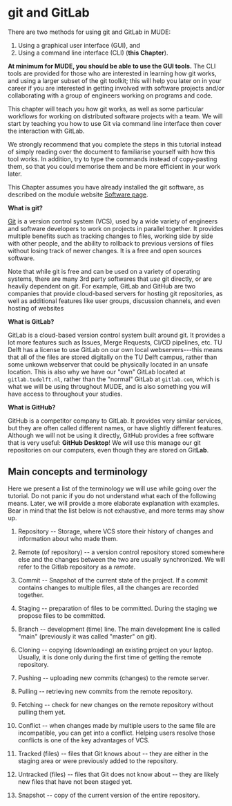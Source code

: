 # git and GitLab

There are two methods for using git and GitLab in MUDE:
1. Using a graphical user interface (GUI), and
2. Using a command line interface (CLI) (**this Chapter**).

**At minimum for MUDE, you should be able to use the GUI tools.** The CLI tools are provided for those who are interested in learning how git works, and using a larger subset of the git toolkit; this will help you later on in your career if you are interested in getting involved with software projects and/or collaborating with a group of engineers working on programs and code.

This chapter will teach you how git works, as well as some particular workflows for working on distributed software projects with a team. We will start by teaching you how to use Git via command line interface then cover the interaction with GitLab.

We strongly recommend that you complete the steps in this tutorial instead of simply reading over the document to familiarise yourself with how this tool works. In addition, try to type the commands instead of copy-pasting them, so that you could memorise them and be more efficient in your work later.

This Chapter assumes you have already installed the git software, as described on the module website [Software page](https://mude.citg.tudelft.nl/software/git/).

**What is git?**

[Git](https://git-scm.com/) is a version control system (VCS), used by a wide variety of engineers and software developers to work on projects in parallel together. It provides multiple benefits such as tracking changes to files, working side by side with other people, and the ability to rollback to previous versions of files without losing track of newer changes. It is a free and open sources software.

Note that while git is free and can be used on a variety of operating systems, there are many 3rd party softwares that _use_ git directly, or are heavily dependent on git. For example, GitLab and GitHub are two companies that provide cloud-based servers for hosting git repositories, as well as additional features like user groups, discussion channels, and even hosting of websites

**What is GitLab?**

GitLab is a cloud-based version control system built around git. It provides a lot more features such as Issues, Merge Requests, CI/CD pipelines, etc. TU Delft has a license to use GitLab on our own local webservers---this means that all of the files are stored digitally on the TU Delft campus, rather than some unkown webserver that could be physically located in an unsafe location. This is also why we have our "own" GitLab located at `gitlab.tudelft.nl`, rather than the "normal" GitLab at `gitlab.com`, which is what we will be using throughout MUDE, and is also something you will have access to throughout your studies.

**What is GitHub?**

GitHub is a competitor company to GitLab. It provides very similar services, but they are often called different names, or have slightly different features. Although we will not be using it directly, GitHub provides a free software that is very useful: **GitHub Desktop**! We will use this manage our git repositories on our computers, even though they are stored on Git**Lab**.


## Main concepts and terminology

Here we present a list of the terminology we will use while going over
the tutorial. Do not panic if you do not understand what each of the
following means. Later, we will provide a more elaborate explanation
with examples. Bear in mind that the list below is not exhaustive, and
more terms may show up.

1.  Repository -- Storage, where VCS store their history of changes and
    information about who made them.

2.  Remote (of repository) -- a version control repository stored
    somewhere else and the changes between the two are usually
    synchronized. We will refer to the Gitlab repository as a *remote*.

3.  Commit -- Snapshot of the current state of the project. If a commit
    contains changes to multiple files, all the changes are recorded
    together.

4.  Staging -- preparation of files to be committed. During the staging
    we propose files to be committed.

5.  Branch -- development (time) line. The main development line is
    called \"main\" (previously it was called \"master\" on git).

6.  Cloning -- copying (downloading) an existing project on your laptop.
    Usually, it is done only during the first time of getting the remote
    repository.

7.  Pushing -- uploading new commits (changes) to the remote server.

8.  Pulling -- retrieving new commits from the remote repository.

9.  Fetching -- check for new changes on the remote repository without
    pulling them yet.

10. Conflict -- when changes made by multiple users to the same file are
    incompatible, you can get into a conflict. Helping users resolve
    those conflicts is one of the key advantages of VCS.

11. Tracked (files) -- files that Git knows about -- they are either in
    the staging area or were previously added to the repository.

12. Untracked (files) -- files that Git does not know about -- they are
    likely new files that have not been staged yet.

13. Snapshot -- copy of the current version of the entire repository.